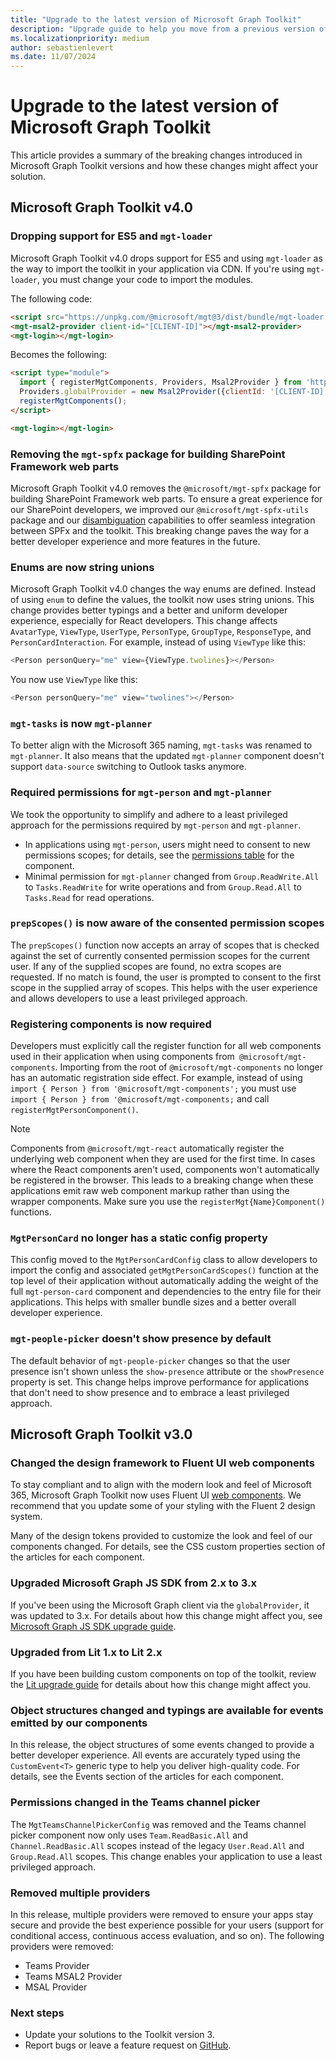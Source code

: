 ```yaml
---
title: "Upgrade to the latest version of Microsoft Graph Toolkit"
description: "Upgrade guide to help you move from a previous version of the Toolkit to the most recent."
ms.localizationpriority: medium
author: sebastienlevert
ms.date: 11/07/2024
---
```


# Upgrade to the latest version of Microsoft Graph Toolkit

This article provides a summary of the breaking changes introduced in Microsoft Graph Toolkit versions and how these changes might affect your solution.

## Microsoft Graph Toolkit v4.0

### Dropping support for ES5 and `mgt-loader`

Microsoft Graph Toolkit v4.0 drops support for ES5 and using `mgt-loader` as the way to import the toolkit in your application via CDN. If you're using `mgt-loader`, you must change your code to import the modules.

The following code:

```html
<script src="https://unpkg.com/@microsoft/mgt@3/dist/bundle/mgt-loader.js"></script>
<mgt-msal2-provider client-id="[CLIENT-ID]"></mgt-msal2-provider>
<mgt-login></mgt-login>
```

Becomes the following:

```html
<script type="module">
  import { registerMgtComponents, Providers, Msal2Provider } from 'https://unpkg.com/@microsoft/mgt@4';
  Providers.globalProvider = new Msal2Provider({clientId: '[CLIENT-ID]'});
  registerMgtComponents();
</script>

<mgt-login></mgt-login>
```

### Removing the `mgt-spfx` package for building SharePoint Framework web parts

Microsoft Graph Toolkit v4.0 removes the `@microsoft/mgt-spfx` package for building SharePoint Framework web parts. To ensure a great experience for our SharePoint developers, we improved our `@microsoft/mgt-spfx-utils` package and our [disambiguation](./customize-components/disambiguation.md) capabilities to offer seamless integration between SPFx and the toolkit. This breaking change paves the way for a better developer experience and more features in the future.

### Enums are now string unions

Microsoft Graph Toolkit v4.0 changes the way enums are defined. Instead of using `enum` to define the values, the toolkit now uses string unions. This change provides better typings and a better and uniform developer experience, especially for React developers. This change affects `AvatarType`, `ViewType`, `UserType`, `PersonType`, `GroupType`, `ResponseType`, and `PersonCardInteraction`. For example, instead of using `ViewType` like this:

```ts
<Person personQuery="me" view={ViewType.twolines}></Person>
```

You now use `ViewType` like this:

```ts
<Person personQuery="me" view="twolines"></Person>
```

### `mgt-tasks` is now `mgt-planner`

To better align with the Microsoft 365 naming, `mgt-tasks` was renamed to `mgt-planner`. It also means that the updated `mgt-planner` component doesn't support `data-source` switching to Outlook tasks anymore.

### Required permissions for `mgt-person` and `mgt-planner`

We took the opportunity to simplify and adhere to a least privileged approach for the permissions required by `mgt-person` and `mgt-planner`.

* In applications using `mgt-person`, users might need to consent to new permissions scopes; for details, see the [permissions table](./components/person.md#microsoft-graph-permissions) for the component.
* Minimal permission for `mgt-planner` changed from `Group.ReadWrite.All` to `Tasks.ReadWrite` for write operations and from `Group.Read.All` to `Tasks.Read` for read operations.

### `prepScopes()` is now aware of the consented permission scopes

The `prepScopes()` function now accepts an array of scopes that is checked against the set of currently consented permission scopes for the current user. If any of the supplied scopes are found, no extra scopes are requested. If no match is found, the user is prompted to consent to the first scope in the supplied array of scopes. This helps with the user experience and allows developers to use a least privileged approach.

### Registering components is now required

Developers must explicitly call the register function for all web components used in their application when using components from` @microsoft/mgt-components`. Importing from the root of `@microsoft/mgt-components` no longer has an automatic registration side effect. For example, instead of using `import { Person } from '@microsoft/mgt-components';` you must use `import { Person } from '@microsoft/mgt-components;` and call `registerMgtPersonComponent()`.

> [!NOTE]
> Components from `@microsoft/mgt-react` automatically register the underlying web component when they are used for the first time. In cases where the React components aren't used, components won't automatically be registered in the browser. This leads to a breaking change when these applications emit raw web component markup rather than using the wrapper components. Make sure you use the `registerMgt{Name}Component()` functions.

### `MgtPersonCard` no longer has a static config property

This config moved to the `MgtPersonCardConfig` class to allow developers to import the config and associated `getMgtPersonCardScopes()` function at the top level of their application without automatically adding the weight of the full `mgt-person-card` component and dependencies to the entry file for their applications. This helps with smaller bundle sizes and a better overall developer experience.

### `mgt-people-picker` doesn't show presence by default

The default behavior of `mgt-people-picker` changes so that the user presence isn't shown unless the `show-presence` attribute or the `showPresence` property is set. This change helps improve performance for applications that don't need to show presence and to embrace a least privileged approach.

## Microsoft Graph Toolkit v3.0

### Changed the design framework to Fluent UI web components

To stay compliant and to align with the modern look and feel of Microsoft 365, Microsoft Graph Toolkit now uses Fluent UI [web components](/fluent-ui/web-components/). We recommend that you update some of your styling with the Fluent 2 design system.

Many of the design tokens provided to customize the look and feel of our components changed. For details, see the CSS custom properties section of the articles for each component.

### Upgraded Microsoft Graph JS SDK from 2.x to 3.x

If you've been using the Microsoft Graph client via the `globalProvider`, it was updated to 3.x. For details about how this change might affect you, see [Microsoft Graph JS SDK upgrade guide](https://github.com/microsoftgraph/msgraph-sdk-javascript/blob/dev/changelogs/v3-upgrade-guide.md).

### Upgraded from Lit 1.x to Lit 2.x

If you have been building custom components on top of the toolkit, review the [Lit upgrade guide](https://lit.dev/docs/v2/releases/upgrade/) for details about how this change might affect you.

### Object structures changed and typings are available for events emitted by our components

In this release, the object structures of some events changed to provide a better developer experience. All events are accurately typed using the `CustomEvent<T>` generic type to help you deliver high-quality code. For details, see the Events section of the articles for each component.

### Permissions changed in the Teams channel picker

The `MgtTeamsChannelPickerConfig` was removed and the Teams channel picker component now only uses `Team.ReadBasic.All` and `Channel.ReadBasic.All` scopes instead of the legacy `User.Read.All` and `Group.Read.All` scopes. This change enables your application to use a least privileged approach.

### Removed multiple providers

In this release, multiple providers were removed to ensure your apps stay secure and provide the best experience possible for your users (support for conditional access, continuous access evaluation, and so on). The following providers were removed:

- Teams Provider
- Teams MSAL2 Provider
- MSAL Provider

### Next steps

- Update your solutions to the Toolkit version 3.
- Report bugs or leave a feature request on [GitHub](https://aka.ms/mgt/issues).
